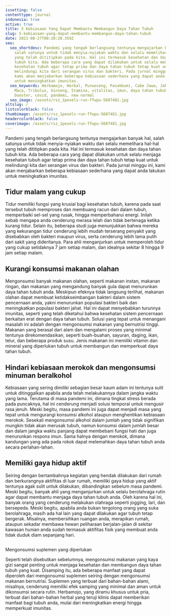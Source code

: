 ```yaml
---
issetting: false
contenttype: journal
indonesia: true
active: true
title: 5 Kebiasaan Yang Dapat Membantu Membangun Daya Tahan Tubuh
slug: 5-kebiasaan-yang-dapat-membantu-membangun-daya-tahan-tubuh
date: 2021-08-27T08:20:20.359Z
seo:
  seo_shortdesc: Pandemi yang tengah berlangsung tentunya mengajarkan banyak hal,
    salah satunya untuk tidak menyia-nyiakan waktu dan selalu memelihara hal-hal
    yang telah dititipkan pada kita. Hal ini termasuk kesehatan dan daya tahan
    tubuh kita. Ada beberapa cara yang dapat dilakukan untuk selalu menjaga
    kesehatan tubuh agar tetap prima dan daya tahan tubuh tetap kuat untuk
    melindungi kita dari serangan virus dan bakteri. Pada jurnal minggu ini,
    kami akan menjabarkan beberapa kebiasaan sederhana yang dapat anda lakukan
    untuk meningkatkan imunitas.
  seo_keywords: Herbamojo, Herbal, Purwoceng, Pasakbumi, Cabe Jawa, Jahe Merah,
    Maca, Tribulus, Ginseng, Stamina, vitalitas, imun, daya tahan tubuh, immune
    booster, covid, pandemi, new normal
  seo_image: /assets/rsz_1pexels-run-ffwpu-5687481.jpg
altslug: /
listcolorblack: false
thumbimage: /assets/rsz_1pexels-run-ffwpu-5687481.jpg
headercolorblack: false
coverimage: /assets/rsz_1pexels-run-ffwpu-5687481.jpg
---
```

Pandemi yang tengah berlangsung tentunya mengajarkan banyak hal, salah satunya untuk tidak menyia-nyiakan waktu dan selalu memelihara hal-hal yang telah dititipkan pada kita. Hal ini termasuk kesehatan dan daya tahan tubuh kita. Ada beberapa cara yang dapat dilakukan untuk selalu menjaga kesehatan tubuh agar tetap prima dan daya tahan tubuh tetap kuat untuk melindungi kita dari serangan virus dan bakteri. Pada jurnal minggu ini, kami akan menjabarkan beberapa kebiasaan sederhana yang dapat anda lakukan untuk meningkatkan imunitas.

## Tidur malam yang cukup


Tidur memiliki fungsi yang krusial bagi kesehatan tubuh, karena pada saat tersebut tubuh memproses dan membuang racun dari dalam tubuh, memperbaiki sel-sel yang rusak, hingga memperbaharui energi. Inilah sebab mengapa anda cenderung merasa lelah dan tidak bertenaga ketika kurang tidur. Selain itu, beberapa studi juga menunjukkan bahwa mereka yang kekurangan tidur cenderung lebih mudah terserang penyakit yang disebabkan oleh bakteri maupun virus, serta cenderung lebih lama pulih dari sakit yang dideritanya. Para ahli menganjurkan untuk memperoleh tidur yang cukup setidaknya 7 jam setiap malam, dan idealnya sekitar 8 hingga 9 jam setiap malam. 

## Kurangi konsumsi makanan olahan


Mengonsumsi banyak makanan olahan, seperti makanan instan, makanan ringan, dan makanan yang mengandung banyak gula dapat menurunkan daya tahan tubuh anda. Meskipun efeknya tidak langsung terlihat, makanan olahan dapat membuat ketidakseimbangan bakteri dalam sistem pencernaan anda, yakni menurunkan populasi bakteri baik dan meningkatkan populasi bakteri jahat. Hal ini dapat menyebabkan turunnya imunitas, seperti yang telah diketahui bahwa kesehatan sistem pencernaan berkaitan erat dengan daya tahan tubuh.
Solusi yang tepat untuk menangani masalah ini adalah dengan mengonsumsi makanan yang bernutrisi tinggi. Makanan yang berasal dari alam dan mengalami proses yang minimal tentunya direkomendasikan, seperti buah-buahan, sayuran, daging, ikan, telur, dan beberapa produk susu. Jenis makanan ini memiliki vitamin dan mineral yang diperlukan tubuh untuk membangun dan memperkuat daya tahan tubuh.

## Hindari kebiasaan merokok dan mengonsumsi minuman beralkohol


Kebiasaan yang sering dimiliki sebagian besar kaum adam ini tentunya sulit untuk ditinggalkan apabila anda telah melakukannya dalam jangka waktu yang lama. Terutama di masa pandemi ini, dimana tingkat stress berada pada puncaknya, hal ini cenderung menjadi solusi temporal untuk mengusir rasa jenuh. Meski begitu, masa pandemi ini juga dapat menjadi masa yang tepat untuk mengurangi konsumsi alkohol ataupun menghentikan kebiasaan merokok. Sesekali mengonsumsi alkohol dalam jumlah yang tidak signifikan mungkin tidak akan merusak tubuh, namun konsumsi dalam jumlah besar dan dalam jangka waktu panjang dapat membebani fungsi hati dan juga menurunkan respons imun. Sama halnya dengan merokok, dimana kandungan yang ada pada rokok dapat melemahkan daya tahan tubuh anda secara perlahan-lahan.

## Memiliki gaya hidup aktif


Seiring dengan bertambahnya kegiatan yang hendak dilakukan dari rumah dan berkurangnya aktifitas di luar rumah, memiliki gaya hidup yang aktif tentunya agak sulit untuk dilakukan, dibandingkan sebelum masa pandemi. Meski begitu, banyak ahli yang menganjurkan untuk selalu berolahraga rutin agar dapat membantu menjaga daya tahan tubuh anda. Oleh karena hal ini, banyak orang yang cenderung melakukan olahraga seperti jogging, lari, dan bersepeda.
Meski begitu, apabila anda bukan tergolong orang yang suka berolahraga, masih ada hal lain yang dapat dilakukan agar tubuh tetap bergerak. Misalnya, membersihkan ruangan anda, merapikan rumah, ataupun sekadar membawa hewan peliharaan berjalan-jalan di sekitar kawasan hunian anda sudah termasuk aktifitas fisik yang membuat anda tidak duduk diam sepanjang hari.

## 
Mengonsumsi suplemen yang diperlukan


Seperti telah disebutkan sebelumnya, mengonsumsi makanan yang kaya gizi sangat penting untuk menjaga kesehatan dan membangun daya tahan tubuh yang kuat. Disamping itu, ada beberapa manfaat yang dapat diperoleh dari mengonsumsi suplemen seiring dengan mengonsumsi makanan bernutrisi. Suplemen yang terbuat dari bahan-bahan alami, misalnya, cenderung memiliki efek samping yang minimal dan aman untuk dikonsumsi secara rutin. Herbamojo, yang diramu khusus untuk pria, terbuat dari bahan-bahan herbal yang teruji klinis dapat memberikan manfaat bagi tubuh anda, mulai dari meningkatkan energi hingga memperkuat imunitas.